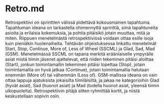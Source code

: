 # Retro.md

Retrospektiivi on sprinttien välissä pidettävä kokousmainen tapahtuma.
Tapahtuman ideana on tarkastella ohimennyttä sprinttiä, siinä tapahtuneita
asioita ja erilaisia kokemuksia, ja pohtia pitäisikö jotain muuttaa, mitä ja
miten. Riippuen menetelmästä retrospektiivissä voidaan ottaa esille isoja kuin
pieniäkin huolenaiheita. Tehtävän ohjeistuksessa linkattu menetelmät Start,
Stop, Continue, More of, Less of Wheel (SSCML) ja Glad, Sad, Mad (GSM).
Menetelmässä SSCML on tapana merkitä eräänlaiselle ympyrälle asiat mistä tiimin
jäsenet ajattelevat, että niiden tekeminen pitäisi aloittaa (Start), jonkun
toimintamallin tekeminen pitäisi lopettaa (Stop), jotain toimintamallia on hyvä
jatkaa (Continue), jotain toimintamallia halutaan enemmän (More of) tai vähemmän
(Less of). GSM-mallissa ideana on vain ottaa lappuja ajatuksista jokaisilta
tiimiläisiltä, ja jakaa ne kategorioihin Glad (hyvät asiat), Sad (huonot asiat)
ja Mad (todella huonot asiat, yleensä tiimin ulkopuolelta). Retrospektiivin
pitäjä sitten ryhmittää kortit, ja niistä keskustellaan sopivin osin.